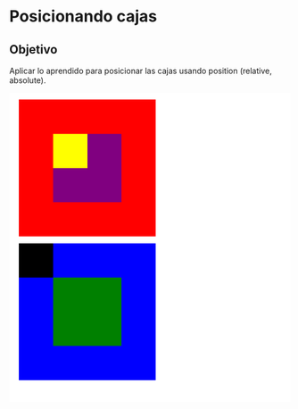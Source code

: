 # Posicionando cajas
## Objetivo 
Aplicar lo aprendido para posicionar las cajas usando position (relative, absolute).  

![recursos](assets/docs/img/cajas.png)